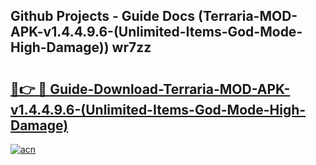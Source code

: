 ## Github Projects - Guide Docs (Terraria-MOD-APK-v1.4.4.9.6-(Unlimited-Items-God-Mode-High-Damage)) wr7zz

# <h2><a href="https://apkcomod.com?title=Terraria-MOD-APK-v1.4.4.9.6-(Unlimited-Items-God-Mode-High-Damage)">🔗👉 🔴 Guide-Download-Terraria-MOD-APK-v1.4.4.9.6-(Unlimited-Items-God-Mode-High-Damage) </a></h2>

[![acn](https://github.com/user-attachments/assets/0f9c940e-d8b0-45ae-aac7-cd30a18b3e1c)](https://apkcomod.com?title=Terraria-MOD-APK-v1.4.4.9.6-(Unlimited-Items-God-Mode-High-Damage))

